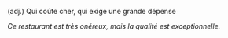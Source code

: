 (adj.) Qui coûte cher, qui exige une grande dépense

*Ce restaurant est très onéreux, mais la qualité est exceptionnelle.*